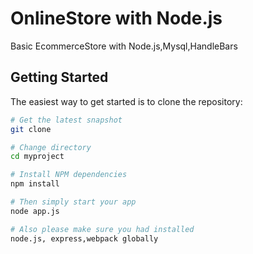 # OnlineStore with Node.js 
Basic EcommerceStore with Node.js,Mysql,HandleBars

Getting Started
---------------

The easiest way to get started is to clone the repository:

```bash
# Get the latest snapshot
git clone 

# Change directory
cd myproject

# Install NPM dependencies
npm install

# Then simply start your app
node app.js

# Also please make sure you had installed 
node.js, express,webpack globally
```
